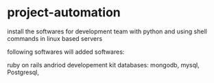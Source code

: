 # project-automation



install the softwares for development team with python and using shell commands in linux based servers

following softwares will added 
softwares:

  ruby on rails 
  andriod developement kit 
databases:
  mongodb,
  mysql,
  Postgresql,
  


  


